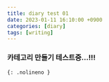 ```yaml
---
title: diary test 01
date: 2023-01-11 16:10:00 +0900
categories: [diary]
tags: [writing]
---
```


### 카테고리 만들기 테스트중...!!!
```
{: .nolineno }
